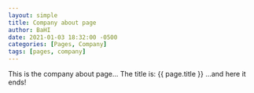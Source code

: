 ```yaml
---
layout: simple
title: Company about page
author: BaHI
date: 2021-01-03 18:32:00 -0500
categories: [Pages, Company]
tags: [pages, company]
---
```


This is the company about page...
The title is: {{ page.title }}
...and here it ends!
